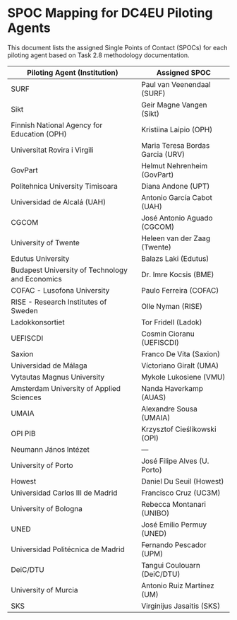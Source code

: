 # SPOC Mapping for DC4EU Piloting Agents

This document lists the assigned Single Points of Contact (SPOCs) for each piloting agent based on Task 2.8 methodology documentation.

| Piloting Agent (Institution)                        | Assigned SPOC                      |
|-----------------------------------------------------|------------------------------------|
| SURF                                               | Paul van Veenendaal (SURF)         |
| Sikt                                               | Geir Magne Vangen (Sikt)           |
| Finnish National Agency for Education (OPH)        | Kristiina Laipio (OPH)             |
| Universitat Rovira i Virgili                       | Maria Teresa Bordas Garcia (URV)   |
| GovPart                                            | Helmut Nehrenheim (GovPart)        |
| Politehnica University Timisoara                   | Diana Andone (UPT)                 |
| Universidad de Alcalá (UAH)                        | Antonio García Cabot (UAH)         |
| CGCOM                                              | José Antonio Aguado (CGCOM)        |
| University of Twente                               | Heleen van der Zaag (Twente)       |
| Edutus University                                  | Balazs Laki (Edutus)               |
| Budapest University of Technology and Economics    | Dr. Imre Kocsis (BME)              |
| COFAC - Lusofona University                        | Paulo Ferreira (COFAC)             |
| RISE - Research Institutes of Sweden               | Olle Nyman (RISE)                  |
| Ladokkonsortiet                                    | Tor Fridell (Ladok)                |
| UEFISCDI                                           | Cosmin Cioranu (UEFISCDI)          |
| Saxion                                             | Franco De Vita (Saxion)            |
| Universidad de Málaga                              | Víctoriano Giralt (UMA)            |
| Vytautas Magnus University                         | Mykole Lukosiene (VMU)             |
| Amsterdam University of Applied Sciences           | Nanda Haverkamp (AUAS)             |
| UMAIA                                              | Alexandre Sousa (UMAIA)            |
| OPI PIB                                            | Krzysztof Cieślikowski (OPI)       |
| Neumann János Intézet                              | —                                  |
| University of Porto                                | José Filipe Alves (U. Porto)       |
| Howest                                             | Daniel Du Seuil (Howest)           |
| Universidad Carlos III de Madrid                   | Francisco Cruz (UC3M)              |
| University of Bologna                              | Rebecca Montanari (UNIBO)          |
| UNED                                               | José Emilio Permuy (UNED)          |
| Universidad Politécnica de Madrid                  | Fernando Pescador (UPM)            |
| DeiC/DTU                                           | Tangui Coulouarn (DeiC/DTU)        |
| University of Murcia                               | Antonio Ruiz Martínez (UM)         |
| SKS                                                | Virginijus Jasaitis (SKS)          |
